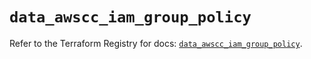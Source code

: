 # `data_awscc_iam_group_policy`

Refer to the Terraform Registry for docs: [`data_awscc_iam_group_policy`](https://registry.terraform.io/providers/hashicorp/awscc/0.70.0/docs/data-sources/iam_group_policy).
